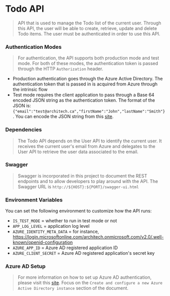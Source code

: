 # Todo API #

> API that is used to manage the Todo list of the current user. Through this API, the user will be able to create,
retrieve, update and delete Todo items. The user must be authenticated in order to use this API.

### Authentication Modes ###

> For authentication, the API supports both production mode and test mode. For both of these modes, the
authentication token is passed through the HTTP `Authorization` header.

- Production authentication goes through the Azure Active Directory. The authentication token that is passed in
is acquired from Azure through the intrinsic flow
- Test mode requires the client application to pass through a Base 64 encoded JSON string as the authentication token.
The format of the JSON is: `{"email":"test@architech.ca","firstName":"John","lastName":"Smith"}`. You can encode the
JSON string from this [site](https://www.base64encode.org/).

### Dependencies ###

> The Todo API depends on the User API to identify the current user. It receives the current user's email from Azure
and delegates to the User API to retrieve the user data associated to the email.

### Swagger ###

> Swagger is incorporated in this project to document the REST endpoints and to allow developers to play around with
the API. The Swagger URL is `http://${HOST}:${PORT}/swagger-ui.html`

### Environment Variables ###

You can set the following environment to customize how the API runs:

- `IS_TEST_MODE` = whether to run in test mode or not
- `APP_LOG_LEVEL` = application log level
- `AZURE_IDENTITY_META_DATA` = for instance, https://login.microsoftonline.com/architech.onmicrosoft.com/v2.0/.well-known/openid-configuration
- `AZURE_APP_ID` = Azure AD registered application ID
- `AZURE_CLIENT_SECRET` = Azure AD registered application's secret key

### Azure AD Setup ###

> For more information on how to set up Azure AD authentication, please visit this
[site](https://docs.microsoft.com/en-us/java/azure/spring-framework/configure-spring-boot-starter-java-app-with-azure-active-directory).
Focus on the `Create and configure a new Azure Active Directory instance` section of the document.
